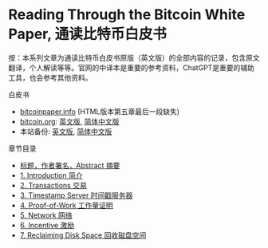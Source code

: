 # Reading Through the Bitcoin White Paper, 通读比特币白皮书

按：本系列文章为通读比特币白皮书原版（英文版）的全部内容的记录，包含原文翻译，个人解读等等。官网的中译本是重要的参考资料，ChatGPT是重要的辅助工具，也会参考其他资料。

白皮书

* [bitcoinpaper.info](https://www.bitcoinpaper.info) (HTML版本第五章最后一段缺失)
* [bitcoin.org](https://bitcoin.org/en/bitcoin-paper): [英文版](https://bitcoin.org/bitcoin.pdf), [简体中文版](https://bitcoin.org/files/bitcoin-paper/bitcoin_zh_cn.pdf)
* 本站备份: [英文版](bitcoin_en.pdf), [简体中文版](bitcoin_zh_cn.pdf)

章节目录

* [标题，作者署名，Abstract 摘要](wp00.md)
* [1. Introduction 简介](wp01.md)
* [2. Transactions 交易](wp02.md)
* [3. Timestamp Server 时间戳服务器](wp03.md)
* [4. Proof-of-Work 工作量证明](wp04.md)
* [5. Network 网络](wp05.md)
* [6. Incentive 激励](wp06.md)
* [7. Reclaiming Disk Space 回收磁盘空间](wp07.md)